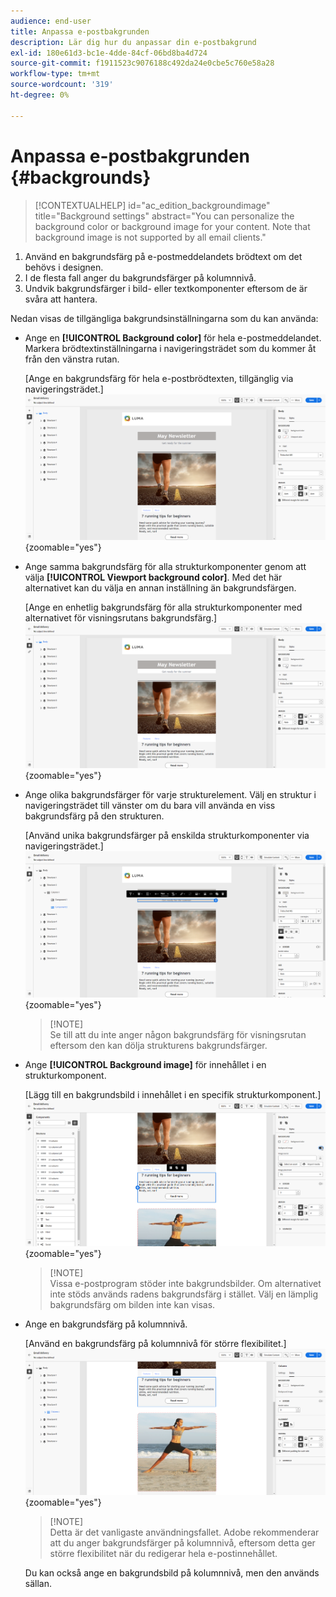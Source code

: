 ```yaml
---
audience: end-user
title: Anpassa e-postbakgrunden
description: Lär dig hur du anpassar din e-postbakgrund
exl-id: 180e61d3-bc1e-4dde-84cf-06bd8ba4d724
source-git-commit: f1911523c9076188c492da24e0cbe5c760e58a28
workflow-type: tm+mt
source-wordcount: '319'
ht-degree: 0%

---
```


# Anpassa e-postbakgrunden {#backgrounds}

>[!CONTEXTUALHELP]
>id="ac_edition_backgroundimage"
>title="Background settings"
>abstract="You can personalize the background color or background image for your content. Note that background image is not supported by all email clients."

1. Använd en bakgrundsfärg på e-postmeddelandets brödtext om det behövs i designen.
1. I de flesta fall anger du bakgrundsfärger på kolumnnivå.
1. Undvik bakgrundsfärger i bild- eller textkomponenter eftersom de är svåra att hantera.

Nedan visas de tillgängliga bakgrundsinställningarna som du kan använda:

* Ange en **[!UICONTROL Background color]** för hela e-postmeddelandet. Markera brödtextinställningarna i navigeringsträdet som du kommer åt från den vänstra rutan.

  [Ange en bakgrundsfärg för hela e-postbrödtexten, tillgänglig via navigeringsträdet.]\
  ![](assets/background_1.png){zoomable="yes"}

* Ange samma bakgrundsfärg för alla strukturkomponenter genom att välja **[!UICONTROL Viewport background color]**. Med det här alternativet kan du välja en annan inställning än bakgrundsfärgen.

  [Ange en enhetlig bakgrundsfärg för alla strukturkomponenter med alternativet för visningsrutans bakgrundsfärg.]\
  ![](assets/background_2.png){zoomable="yes"}

* Ange olika bakgrundsfärger för varje strukturelement. Välj en struktur i navigeringsträdet till vänster om du bara vill använda en viss bakgrundsfärg på den strukturen.

  [Använd unika bakgrundsfärger på enskilda strukturkomponenter via navigeringsträdet.]\
  ![](assets/background_3.png){zoomable="yes"}

  >[!NOTE]\
  Se till att du inte anger någon bakgrundsfärg för visningsrutan eftersom den kan dölja strukturens bakgrundsfärger.

* Ange **[!UICONTROL Background image]** för innehållet i en strukturkomponent.

  [Lägg till en bakgrundsbild i innehållet i en specifik strukturkomponent.]\
  ![](assets/background_4.png){zoomable="yes"}

  >[!NOTE]\
  Vissa e-postprogram stöder inte bakgrundsbilder. Om alternativet inte stöds används radens bakgrundsfärg i stället. Välj en lämplig bakgrundsfärg om bilden inte kan visas.

* Ange en bakgrundsfärg på kolumnnivå.

  [Använd en bakgrundsfärg på kolumnnivå för större flexibilitet.]\
  ![](assets/background_5.png){zoomable="yes"}

  >[!NOTE]\
  Detta är det vanligaste användningsfallet. Adobe rekommenderar att du anger bakgrundsfärger på kolumnnivå, eftersom detta ger större flexibilitet när du redigerar hela e-postinnehållet.

  Du kan också ange en bakgrundsbild på kolumnnivå, men den används sällan.